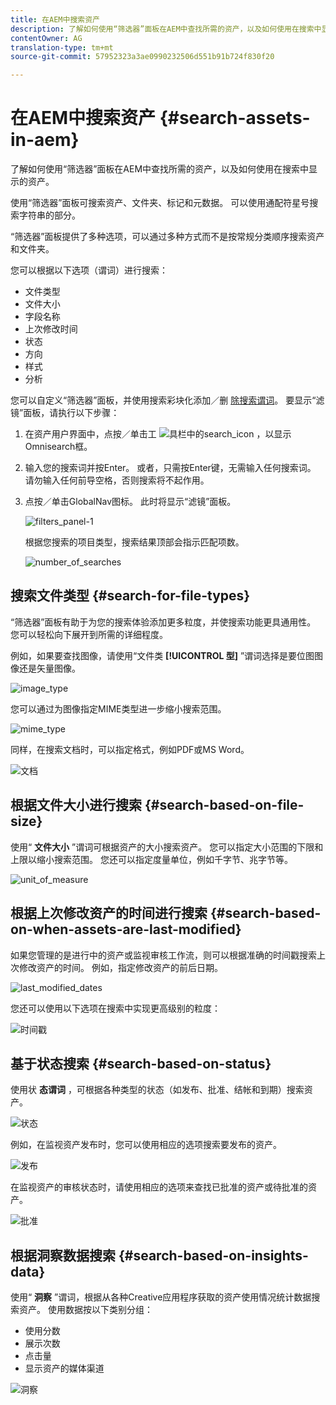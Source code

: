 ```yaml
---
title: 在AEM中搜索资产
description: 了解如何使用“筛选器”面板在AEM中查找所需的资产，以及如何使用在搜索中显示的资产。
contentOwner: AG
translation-type: tm+mt
source-git-commit: 57952323a3ae0990232506d551b91b724f830f20

---
```



# 在AEM中搜索资产 {#search-assets-in-aem}

了解如何使用“筛选器”面板在AEM中查找所需的资产，以及如何使用在搜索中显示的资产。

使用“筛选器”面板可搜索资产、文件夹、标记和元数据。 可以使用通配符星号搜索字符串的部分。

“筛选器”面板提供了多种选项，可以通过多种方式而不是按常规分类顺序搜索资产和文件夹。

您可以根据以下选项（谓词）进行搜索：

* 文件类型
* 文件大小
* 字段名称
* 上次修改时间
* 状态
* 方向
* 样式
* 分析

您可以自定义“筛选器”面板，并使用搜索彩块化添加／删 [除搜索谓词](search-facets.md)。 要显示“滤镜”面板，请执行以下步骤：

1. 在资产用户界面中，点按／单击工 ![具栏中的search_icon](assets/search_icon.png) ，以显示Omnisearch框。
1. 输入您的搜索词并按Enter。 或者，只需按Enter键，无需输入任何搜索词。 请勿输入任何前导空格，否则搜索将不起作用。

1. 点按／单击GlobalNav图标。 此时将显示“滤镜”面板。

   ![filters_panel-1](assets/filters_panel-1.png)

   根据您搜索的项目类型，搜索结果顶部会指示匹配项数。

   ![number_of_searches](assets/number_of_searches.png)

## 搜索文件类型 {#search-for-file-types}

“筛选器”面板有助于为您的搜索体验添加更多粒度，并使搜索功能更具通用性。 您可以轻松向下展开到所需的详细程度。

例如，如果要查找图像，请使用“文件类 **[!UICONTROL 型]** ”谓词选择是要位图图像还是矢量图像。

![image_type](assets/image_type.png)

您可以通过为图像指定MIME类型进一步缩小搜索范围。

![mime_type](assets/mime_type.png)

同样，在搜索文档时，可以指定格式，例如PDF或MS Word。

![文档](assets/documents.png)

## 根据文件大小进行搜索 {#search-based-on-file-size}

使用“ **文件大小** ”谓词可根据资产的大小搜索资产。 您可以指定大小范围的下限和上限以缩小搜索范围。 您还可以指定度量单位，例如千字节、兆字节等。

![unit_of_measure](assets/unit_of_measure.png)

## 根据上次修改资产的时间进行搜索 {#search-based-on-when-assets-are-last-modified}

如果您管理的是进行中的资产或监视审核工作流，则可以根据准确的时间戳搜索上次修改资产的时间。 例如，指定修改资产的前后日期。

![last_modified_dates](assets/last_modified_dates.png)

您还可以使用以下选项在搜索中实现更高级别的粒度：

![时间戳](assets/timestamp.png)

## 基于状态搜索 {#search-based-on-status}

使用状 **态谓词** ，可根据各种类型的状态（如发布、批准、结帐和到期）搜索资产。

![状态](assets/status.png)

例如，在监视资产发布时，您可以使用相应的选项搜索要发布的资产。

![发布](assets/publish.png)

在监视资产的审核状态时，请使用相应的选项来查找已批准的资产或待批准的资产。

![批准](assets/approval.png)

## 根据洞察数据搜索 {#search-based-on-insights-data}

使用“ **洞察** ”谓词，根据从各种Creative应用程序获取的资产使用情况统计数据搜索资产。 使用数据按以下类别分组：

* 使用分数
* 展示次数
* 点击量
* 显示资产的媒体渠道

![洞察](assets/insights.png)
